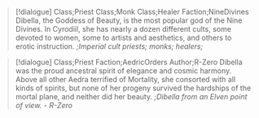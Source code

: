 >[!dialogue] Class;Priest Class;Monk Class;Healer Faction;NineDivines
Dibella, the Goddess of Beauty, is the most popular god of the Nine Divines. In Cyrodiil, she has nearly a dozen different cults, some devoted to women, some to artists and aesthetics, and others to erotic instruction.
*;Imperial cult priests; monks; healers;*

>[!dialogue] Class;Priest Faction;AedricOrders Author;R-Zero
Dibella was the proud ancestral spirit of elegance and cosmic harmony. Above all other Aedra terrified of Mortality, she consorted with all kinds of spirits, but none of her progeny survived the hardships of the mortal plane, and neither did her beauty.
*;Dibella from an Elven point of view. - R-Zero*